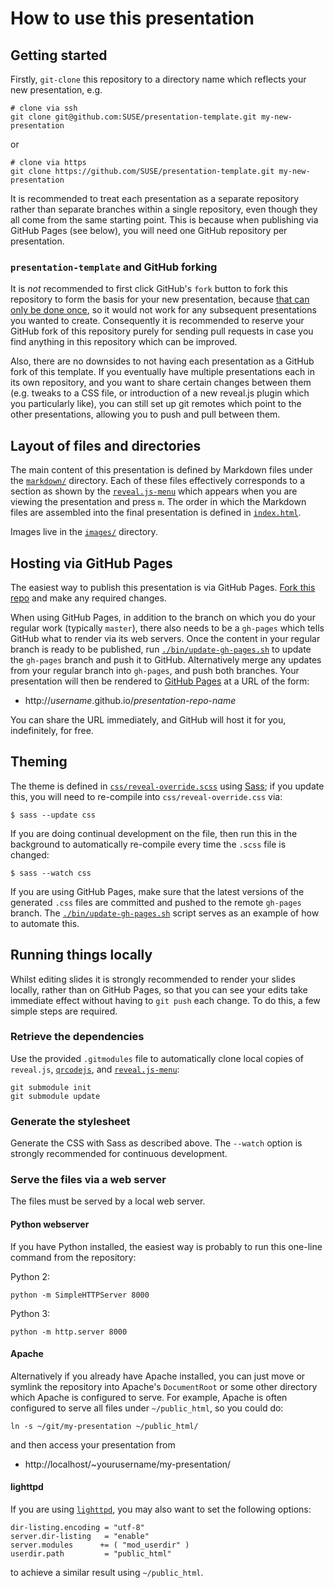 # How to use this presentation

## Getting started

Firstly, `git-clone` this repository to a directory name which
reflects your new presentation, e.g.

    # clone via ssh
    git clone git@github.com:SUSE/presentation-template.git my-new-presentation

or

    # clone via https
    git clone https://github.com/SUSE/presentation-template.git my-new-presentation

It is recommended to treat each presentation as a separate repository
rather than separate branches within a single repository, even though
they all come from the same starting point.  This is because when
publishing via GitHub Pages (see below), you will need one GitHub
repository per presentation.

### `presentation-template` and GitHub forking

It is *not* recommended to first click GitHub's `fork` button to fork
this repository to form the basis for your new presentation, because
[that can only be done
once](https://github.com/isaacs/github/issues/1094), so it would not
work for any subsequent presentations you wanted to create.
Consequently it is recommended to reserve your GitHub fork of this
repository purely for sending pull requests in case you find anything
in this repository which can be improved.

Also, there are no downsides to not having each presentation as a
GitHub fork of this template.  If you eventually have multiple
presentations each in its own repository, and you want to share
certain changes between them (e.g. tweaks to a CSS file, or
introduction of a new reveal.js plugin which you particularly like),
you can still set up git remotes which point to the other
presentations, allowing you to push and pull between them.

## Layout of files and directories

The main content of this presentation is defined by Markdown files
under the [`markdown/`](markdown) directory.  Each of these files
effectively corresponds to a section as shown by
the [`reveal.js-menu`](https://github.com/denehyg/reveal.js-menu)
which appears when you are viewing the presentation and press `m`.
The order in which the Markdown files are assembled into the final
presentation is defined in [`index.html`](index.html).

Images live in the [`images/`](images) directory.

## Hosting via GitHub Pages

The easiest way to publish this presentation is via GitHub Pages.
[Fork this repo](https://help.github.com/articles/fork-a-repo/) and
make any required changes.

When using GitHub Pages, in addition to the branch on which you do
your regular work (typically `master`), there also needs to be a
`gh-pages` which tells GitHub what to render via its web servers.
Once the content in your regular branch is ready to be published,
run [`./bin/update-gh-pages.sh`](bin/update-gh-pages.sh) to update the
`gh-pages` branch and push it to GitHub.  Alternatively merge any
updates from your regular branch into `gh-pages`, and push both
branches.  Your presentation will then be rendered
to [GitHub Pages](https://pages.github.com/) at a URL of the form:

-   http://*username*.github.io/*presentation-repo-name*

You can share the URL immediately, and GitHub will host it for you,
indefinitely, for free.

## Theming

The theme is defined
in [`css/reveal-override.scss`](css/reveal-override.scss)
using [Sass](http://sass-lang.com/); if you update this, you will need
to re-compile into `css/reveal-override.css` via:

    $ sass --update css

If you are doing continual development on the file, then run this in
the background to automatically re-compile every time the `.scss` file
is changed:

    $ sass --watch css

If you are using GitHub Pages, make sure that the latest versions of
the generated `.css` files are committed and pushed to the remote
`gh-pages` branch.
The [`./bin/update-gh-pages.sh`](bin/update-gh-pages.sh) script serves
as an example of how to automate this.

## Running things locally

Whilst editing slides it is strongly recommended to render your slides
locally, rather than on GitHub Pages, so that you can see your edits
take immediate effect without having to `git push` each change.  To
do this, a few simple steps are required.

### Retrieve the dependencies

Use the provided `.gitmodules` file to automatically clone local
copies of `reveal.js`,
[`qrcodejs`](https://davidshimjs.github.io/qrcodejs/), and
[`reveal.js-menu`](https://github.com/denehyg/reveal.js-menu):

    git submodule init
    git submodule update

### Generate the stylesheet

Generate the CSS with Sass as described above.  The `--watch` option
is strongly recommended for continuous development.

### Serve the files via a web server

The files must be served by a local web server.

#### Python webserver

If you have Python installed, the easiest way is probably to run this
one-line command from the repository:

Python 2:

    python -m SimpleHTTPServer 8000

Python 3:

    python -m http.server 8000

#### Apache

Alternatively if you already have Apache installed, you can just move
or symlink the repository into Apache's `DocumentRoot` or some other
directory which Apache is configured to serve.  For example, Apache
is often configured to serve all files under `~/public_html`, so you
could do:

    ln -s ~/git/my-presentation ~/public_html/

and then access your presentation from

-   http://localhost/~yourusername/my-presentation/

#### lighttpd

If you are using [`lighttpd`](https://www.lighttpd.net/), you may also
want to set the following options:

    dir-listing.encoding = "utf-8"
    server.dir-listing   = "enable"
    server.modules      += ( "mod_userdir" )
    userdir.path         = "public_html"

to achieve a similar result using `~/public_html`.
